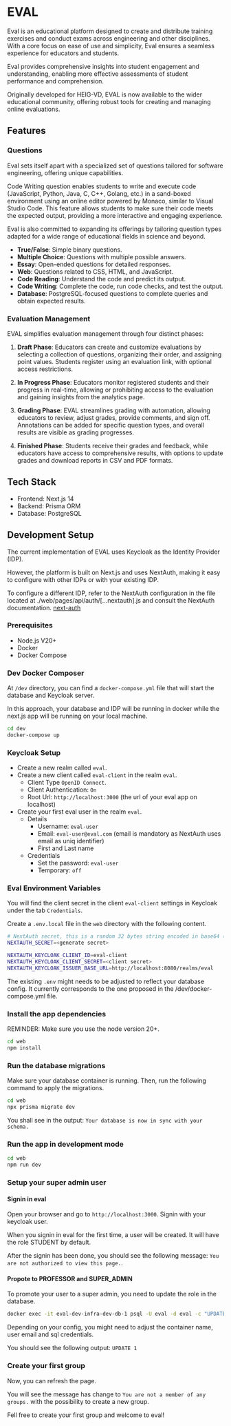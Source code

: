 # EVAL

Eval is an educational platform designed to create and distribute training exercises and conduct exams across engineering and other disciplines. With a core focus on ease of use and simplicity, Eval ensures a seamless experience for educators and students.

Eval provides comprehensive insights into student engagement and understanding, enabling more effective assessments of student performance and comprehension.

Originally developed for HEIG-VD, EVAL is now available to the wider educational community, offering robust tools for creating and managing online evaluations.

## Features

### Questions

Eval sets itself apart with a specialized set of questions tailored for software engineering, offering unique capabilities.

Code Writing question enables students to write and execute code (JavaScript, Python, Java, C, C++, Golang, etc.) in a sand-boxed environment using an online editor powered by Monaco, similar to Visual Studio Code. This feature allows students to make sure their code meets the expected output, providing a more interactive and engaging experience.

Eval is also committed to expanding its offerings by tailoring question types adapted for a wide range of educational fields in science and beyond.

- **True/False**: Simple binary questions.
- **Multiple Choice**: Questions with multiple possible answers.
- **Essay**: Open-ended questions for detailed responses.
- **Web**: Questions related to CSS, HTML, and JavaScript.
- **Code Reading**: Understand the code and predict its output.
- **Code Writing**: Complete the code, run code checks, and test the output.
- **Database**: PostgreSQL-focused questions to complete queries and obtain expected results.

### Evaluation Management

EVAL simplifies evaluation management through four distinct phases:

1. **Draft Phase**: Educators can create and customize evaluations by selecting a collection of questions, organizing their order, and assigning point values. Students register using an evaluation link, with optional access restrictions.

2. **In Progress Phase**: Educators monitor registered students and their progress in real-time, allowing or prohibiting access to the evaluation and gaining insights from the analytics page.

3. **Grading Phase**: EVAL streamlines grading with automation, allowing educators to review, adjust grades, provide comments, and sign off. Annotations can be added for specific question types, and overall results are visible as grading progresses.

4. **Finished Phase**: Students receive their grades and feedback, while educators have access to comprehensive results, with options to update grades and download reports in CSV and PDF formats.

## Tech Stack
- Frontend: Next.js 14
- Backend: Prisma ORM
- Database: PostgreSQL

## Development Setup

The current implementation of EVAL uses Keycloak as the Identity Provider (IDP).

However, the platform is built on Next.js and uses NextAuth, making it easy to configure with other IDPs or with your existing IDP.

To configure a different IDP, refer to the NextAuth configuration in the file located at ./web/pages/api/auth/[...nextauth].js and consult the NextAuth documentation. [next-auth](https://next-auth.js.org/v3/getting-started/introduction)

### Prerequisites

- Node.js V20+
- Docker
- Docker Compose

### Dev Docker Composer

At `/dev` directory, you can find a `docker-compose.yml` file that will start the database and Keycloak server.

In this approach, your database and IDP will be running in docker while the next.js app will be running on your local machine.

```bash
cd dev
docker-compose up
```

### Keycloak Setup

- Create a new realm called `eval`.
- Create a new client called `eval-client` in the realm `eval`.
  - Client Type `OpenID Connect`.
  - Client Authentication: `On`
  - Root Url: `http://localhost:3000` (the url of your eval app on localhost)
- Create your first eval user in the realm `eval`.
  - Details
    - Username: `eval-user`
    - Email: `eval-user@eval.com` (email is mandatory as NextAuth uses email as uniq identifier)
    - First and Last name
  - Credentials
    - Set the password: `eval-user`
    - Temporary: `off`

### Eval Environment Variables

You will find the client secret in the client `eval-client` settings in Keycloak under the tab `Credentials`.

Create a `.env.local` file in the `web` directory with the following content.

```bash
# NextAuth secret, this is a random 32 bytes string encoded in base64 (generate: openssl rand -base64 32)
NEXTAUTH_SECRET=<generate secret>

NEXTAUTH_KEYCLOAK_CLIENT_ID=eval-client
NEXTAUTH_KEYCLOAK_CLIENT_SECRET=<client secret>
NEXTAUTH_KEYCLOAK_ISSUER_BASE_URL=http://localhost:8080/realms/eval
```

The existing `.env` might needs to be adjusted to reflect your database config. It currently corresponds to the one proposed in the /dev/docker-compose.yml file.

### Install the app dependencies

REMINDER: Make sure you use the node version 20+.

```bash
cd web
npm install
```

### Run the database migrations

Make sure your database container is running. Then, run the following command to apply the migrations.

```bash
cd web
npx prisma migrate dev
```

You shall see in the output: `Your database is now in sync with your schema.`

### Run the app in development mode

```bash
cd web
npm run dev
```

### Setup your super admin user

#### Signin in eval

Open your browser and go to `http://localhost:3000`. Signin with your keycloak user.

When you signin in eval for the first time, a user will be created. It will have the role STUDENT by default.

After the signin has been done, you should see the following message: `You are not authorized to view this page.`. 

#### Propote to PROFESSOR and SUPER_ADMIN

To promote your user to a super admin, you need to update the role in the database.

```bash
docker exec -it eval-dev-infra-dev-db-1 psql -U eval -d eval -c "UPDATE \"User\" SET roles = '{STUDENT,PROFESSOR,SUPER_ADMIN}' WHERE email = 'eval-user@eval.com';"
```

Depending on your config, you might need to adjust the container name, user email and sql credentials.

You should see the following output: `UPDATE 1`

### Create your first group

Now, you can refresh the page.

You will see the message has change to `You are not a member of any groups.` with the possibility to create a new group.

Fell free to create your first group and welcome to eval!